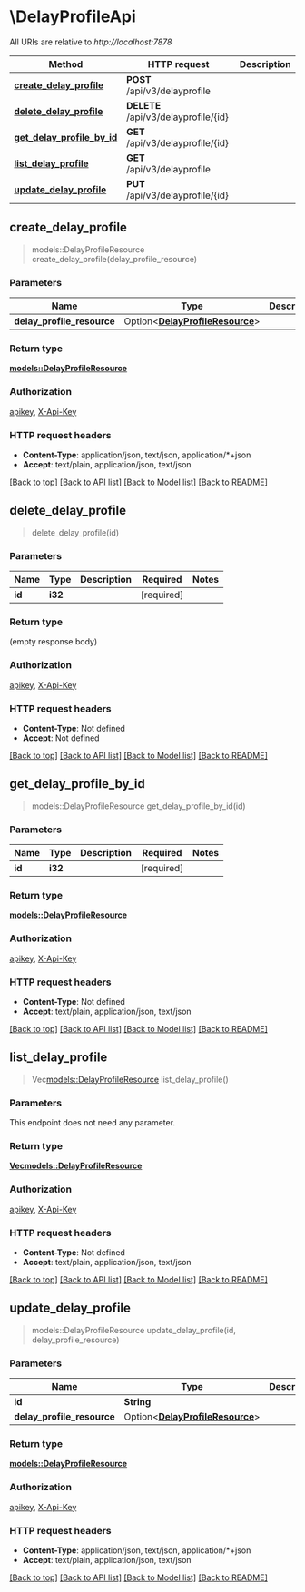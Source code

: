 # \DelayProfileApi

All URIs are relative to *http://localhost:7878*

Method | HTTP request | Description
------------- | ------------- | -------------
[**create_delay_profile**](DelayProfileApi.md#create_delay_profile) | **POST** /api/v3/delayprofile | 
[**delete_delay_profile**](DelayProfileApi.md#delete_delay_profile) | **DELETE** /api/v3/delayprofile/{id} | 
[**get_delay_profile_by_id**](DelayProfileApi.md#get_delay_profile_by_id) | **GET** /api/v3/delayprofile/{id} | 
[**list_delay_profile**](DelayProfileApi.md#list_delay_profile) | **GET** /api/v3/delayprofile | 
[**update_delay_profile**](DelayProfileApi.md#update_delay_profile) | **PUT** /api/v3/delayprofile/{id} | 



## create_delay_profile

> models::DelayProfileResource create_delay_profile(delay_profile_resource)


### Parameters


Name | Type | Description  | Required | Notes
------------- | ------------- | ------------- | ------------- | -------------
**delay_profile_resource** | Option<[**DelayProfileResource**](DelayProfileResource.md)> |  |  |

### Return type

[**models::DelayProfileResource**](DelayProfileResource.md)

### Authorization

[apikey](../README.md#apikey), [X-Api-Key](../README.md#X-Api-Key)

### HTTP request headers

- **Content-Type**: application/json, text/json, application/*+json
- **Accept**: text/plain, application/json, text/json

[[Back to top]](#) [[Back to API list]](../README.md#documentation-for-api-endpoints) [[Back to Model list]](../README.md#documentation-for-models) [[Back to README]](../README.md)


## delete_delay_profile

> delete_delay_profile(id)


### Parameters


Name | Type | Description  | Required | Notes
------------- | ------------- | ------------- | ------------- | -------------
**id** | **i32** |  | [required] |

### Return type

 (empty response body)

### Authorization

[apikey](../README.md#apikey), [X-Api-Key](../README.md#X-Api-Key)

### HTTP request headers

- **Content-Type**: Not defined
- **Accept**: Not defined

[[Back to top]](#) [[Back to API list]](../README.md#documentation-for-api-endpoints) [[Back to Model list]](../README.md#documentation-for-models) [[Back to README]](../README.md)


## get_delay_profile_by_id

> models::DelayProfileResource get_delay_profile_by_id(id)


### Parameters


Name | Type | Description  | Required | Notes
------------- | ------------- | ------------- | ------------- | -------------
**id** | **i32** |  | [required] |

### Return type

[**models::DelayProfileResource**](DelayProfileResource.md)

### Authorization

[apikey](../README.md#apikey), [X-Api-Key](../README.md#X-Api-Key)

### HTTP request headers

- **Content-Type**: Not defined
- **Accept**: text/plain, application/json, text/json

[[Back to top]](#) [[Back to API list]](../README.md#documentation-for-api-endpoints) [[Back to Model list]](../README.md#documentation-for-models) [[Back to README]](../README.md)


## list_delay_profile

> Vec<models::DelayProfileResource> list_delay_profile()


### Parameters

This endpoint does not need any parameter.

### Return type

[**Vec<models::DelayProfileResource>**](DelayProfileResource.md)

### Authorization

[apikey](../README.md#apikey), [X-Api-Key](../README.md#X-Api-Key)

### HTTP request headers

- **Content-Type**: Not defined
- **Accept**: text/plain, application/json, text/json

[[Back to top]](#) [[Back to API list]](../README.md#documentation-for-api-endpoints) [[Back to Model list]](../README.md#documentation-for-models) [[Back to README]](../README.md)


## update_delay_profile

> models::DelayProfileResource update_delay_profile(id, delay_profile_resource)


### Parameters


Name | Type | Description  | Required | Notes
------------- | ------------- | ------------- | ------------- | -------------
**id** | **String** |  | [required] |
**delay_profile_resource** | Option<[**DelayProfileResource**](DelayProfileResource.md)> |  |  |

### Return type

[**models::DelayProfileResource**](DelayProfileResource.md)

### Authorization

[apikey](../README.md#apikey), [X-Api-Key](../README.md#X-Api-Key)

### HTTP request headers

- **Content-Type**: application/json, text/json, application/*+json
- **Accept**: text/plain, application/json, text/json

[[Back to top]](#) [[Back to API list]](../README.md#documentation-for-api-endpoints) [[Back to Model list]](../README.md#documentation-for-models) [[Back to README]](../README.md)

